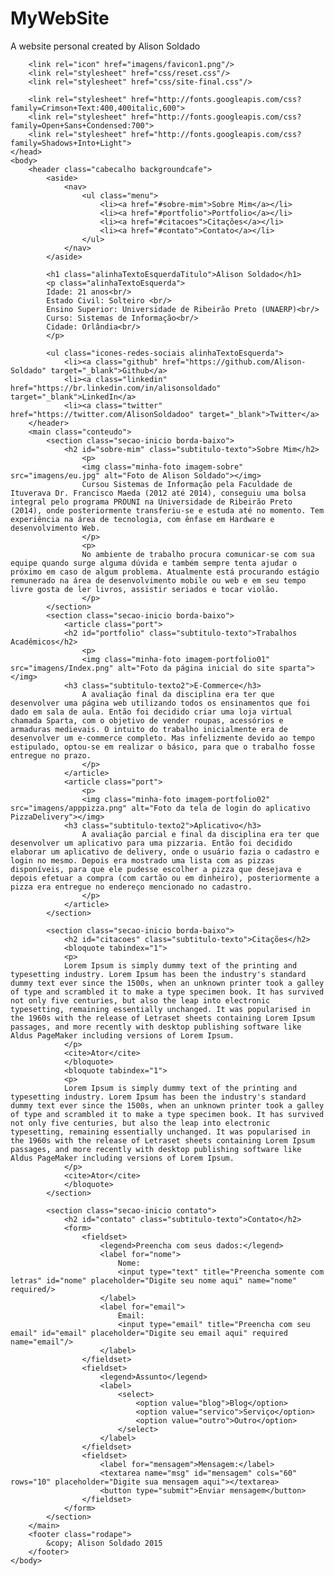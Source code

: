 # MyWebSite
A website personal created by Alison Soldado

<!DOCTYPE html>
<html language="pt-br">
	<head>
		<meta charset="utf-8"/>
		<meta name="Description" content="Esse website foi desenvolvido por Alison Soldado, com a intenção de expor um pouco sobre sua carreira acadêmica, profissional e pessoal"/>
		<meta name="Keywords" content="alison, soldado, index"/>
		<title>Alison Soldado</title>
		
		<link rel="icon" href="imagens/favicon1.png"/>
		<link rel="stylesheet" href="css/reset.css"/>		
		<link rel="stylesheet" href="css/site-final.css"/>

		<link rel="stylesheet" href="http://fonts.googleapis.com/css?family=Crimson+Text:400,400italic,600">
		<link rel="stylesheet" href="http://fonts.googleapis.com/css?family=Open+Sans+Condensed:700">
		<link rel="stylesheet" href="http://fonts.googleapis.com/css?family=Shadows+Into+Light">
	</head>
	<body>
		<header class="cabecalho backgroundcafe">
			<aside>
				<nav>
					<ul class="menu">
						<li><a href="#sobre-mim">Sobre Mim</a></li>
						<li><a href="#portfolio">Portfolio</a></li>
						<li><a href="#citacoes">Citações</a></li>
						<li><a href="#contato">Contato</a></li>
					</ul>
				</nav>			
			</aside>	
			
			<h1 class="alinhaTextoEsquerdaTitulo">Alison Soldado</h1>
			<p class="alinhaTextoEsquerda">
			Idade: 21 anos<br/>
			Estado Civil: Solteiro <br/>
			Ensino Superior: Universidade de Ribeirão Preto (UNAERP)<br/>
			Curso: Sistemas de Informação<br/>
			Cidade: Orlândia<br/>
			</p>
	
			<ul class="icones-redes-sociais alinhaTextoEsquerda">
				<li><a class="github" href="https://github.com/Alison-Soldado" target="_blank">Github</a>
				<li><a class="linkedin" href="https://br.linkedin.com/in/alisonsoldado" target="_blank">LinkedIn</a>
				<li><a class="twitter" href="https://twitter.com/AlisonSoldadoo" target="_blank">Twitter</a>
		</header>
		<main class="conteudo">
			<section class="secao-inicio borda-baixo">
				<h2 id="sobre-mim" class="subtitulo-texto">Sobre Mim</h2>
					<p>
					<img class="minha-foto imagem-sobre" src="imagens/eu.jpg" alt="Foto de Alison Soldado"></img>
					Cursou Sistemas de Informação pela Faculdade de Ituverava Dr. Francisco Maeda (2012 até 2014), conseguiu uma bolsa integral pelo programa PROUNI na Universidade de Ribeirão Preto (2014), onde posteriormente transferiu-se e estuda até no momento. Tem experiência na área de tecnologia, com ênfase em Hardware e desenvolvimento Web.
					</p>
					<p>
					No ambiente de trabalho procura comunicar-se com sua equipe quando surge alguma dúvida e também sempre tenta ajudar o próximo em caso de algum problema. Atualmente está procurando estágio remunerado na área de desenvolvimento mobile ou web e em seu tempo livre gosta de ler livros, assistir seriados e tocar violão. 
					</p>
			</section>
			<section class="secao-inicio borda-baixo">
				<article class="port">
				<h2 id="portfolio" class="subtitulo-texto">Trabalhos Acadêmicos</h2>
					<p>
					<img class="minha-foto imagem-portfolio01" src="imagens/Index.png" alt="Foto da página inicial do site sparta"></img>
				<h3 class="subtitulo-texto2">E-Commerce</h3>
					A avaliação final da disciplina era ter que desenvolver uma página web utilizando todos os ensinamentos que foi dado em sala de aula. Então foi decidido criar uma loja virtual chamada Sparta, com o objetivo de vender roupas, acessórios e armaduras medievais. O intuito do trabalho inicialmente era de desenvolver um e-commerce completo. Mas infelizmente devido ao tempo estipulado, optou-se em realizar o básico, para que o trabalho fosse entregue no prazo.
					</p>
				</article>
				<article class="port">	
					<p>
					<img class="minha-foto imagem-portfolio02" src="imagens/apppizza.png" alt="Foto da tela de login do aplicativo PizzaDelivery"></img>
				<h3 class="subtitulo-texto2">Aplicativo</h3>					
					A avaliação parcial e final da disciplina era ter que desenvolver um aplicativo para uma pizzaria. Então foi decidido elaborar um aplicativo de delivery, onde o usuário fazia o cadastro e login no mesmo. Depois era mostrado uma lista com as pizzas disponíveis, para que ele pudesse escolher a pizza que desejava e depois efetuar a compra (com cartão ou em dinheiro), posteriormente a pizza era entregue no endereço mencionado no cadastro.
					</p>
				</article>
			</section>
	
			<section class="secao-inicio borda-baixo">
				<h2 id="citacoes" class="subtitulo-texto">Citações</h2>
				<bloquote tabindex="1">
				<p>
				Lorem Ipsum is simply dummy text of the printing and typesetting industry. Lorem Ipsum has been the industry's standard dummy text ever since the 1500s, when an unknown printer took a galley of type and scrambled it to make a type specimen book. It has survived not only five centuries, but also the leap into electronic typesetting, remaining essentially unchanged. It was popularised in the 1960s with the release of Letraset sheets containing Lorem Ipsum passages, and more recently with desktop publishing software like Aldus PageMaker including versions of Lorem Ipsum.
				</p>
				<cite>Ator</cite>
				</bloquote>
				<bloquote tabindex="1">
				<p>
				Lorem Ipsum is simply dummy text of the printing and typesetting industry. Lorem Ipsum has been the industry's standard dummy text ever since the 1500s, when an unknown printer took a galley of type and scrambled it to make a type specimen book. It has survived not only five centuries, but also the leap into electronic typesetting, remaining essentially unchanged. It was popularised in the 1960s with the release of Letraset sheets containing Lorem Ipsum passages, and more recently with desktop publishing software like Aldus PageMaker including versions of Lorem Ipsum.
				</p>
				<cite>Ator</cite>
				</bloquote>
			</section>

			<section class="secao-inicio contato">
				<h2 id="contato" class="subtitulo-texto">Contato</h2>
				<form>
					<fieldset>
						<legend>Preencha com seus dados:</legend>
						<label for="nome">
							Nome:
							<input type="text" title="Preencha somente com letras" id="nome" placeholder="Digite seu nome aqui" name="nome" required/>
						</label>
						<label for="email">
							Email:
							<input type="email" title="Preencha com seu email" id="email" placeholder="Digite seu email aqui" required name="email"/>
						</label>
					</fieldset>
					<fieldset>
						<legend>Assunto</legend>
						<label>
							<select>
								<option value="blog">Blog</option>
								<option value="servico">Serviço</option>
								<option value="outro">Outro</option>
							</select>
						</label>
					</fieldset>
					<fieldset>
						<label for="mensagem">Mensagem:</label>
						<textarea name="msg" id="mensagem" cols="60" rows="10" placeholder="Digite sua mensagem aqui"></textarea>
						<button type="submit">Enviar mensagem</button>
					</fieldset>
				</form>
			</section>
		</main>
		<footer class="rodape">
			&copy; Alison Soldado 2015
		</footer>
	</body>
</html>
